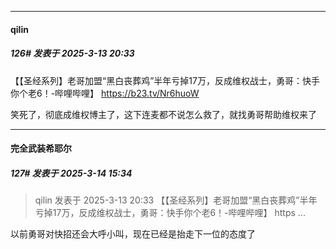 ﻿
*****

####  qilin  
##### 126#       发表于 2025-3-13 20:33

【【圣经系列】老哥加盟“黑白丧葬鸡”半年亏掉17万，反成维权战士，勇哥：快手你个老6！-哔哩哔哩】 https://b23.tv/Nr6huoW

笑死了，彻底成维权博主了，这下连麦都不说怎么救了，就找勇哥帮助维权来了


*****

####  完全武装希耶尔  
##### 127#       发表于 2025-3-14 15:34

<blockquote>qilin 发表于 2025-3-13 20:33
【【圣经系列】老哥加盟“黑白丧葬鸡”半年亏掉17万，反成维权战士，勇哥：快手你个老6！-哔哩哔哩】 https ...</blockquote>
以前勇哥对快招还会大呼小叫，现在已经是抬走下一位的态度了

